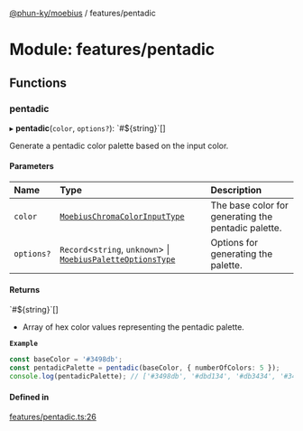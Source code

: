 [@phun-ky/moebius](../README.md) / features/pentadic

# Module: features/pentadic

## Functions

### pentadic

▸ **pentadic**(`color`, `options?`): \`#${string}\`[]

Generate a pentadic color palette based on the input color.

#### Parameters

| Name | Type | Description |
| :------ | :------ | :------ |
| `color` | [`MoebiusChromaColorInputType`](types.md#moebiuschromacolorinputtype) | The base color for generating the pentadic palette. |
| `options?` | `Record`<`string`, `unknown`\> \| [`MoebiusPaletteOptionsType`](types.md#moebiuspaletteoptionstype) | Options for generating the palette. |

#### Returns

\`#${string}\`[]

- Array of hex color values representing the pentadic palette.

**`Example`**

```ts
const baseColor = '#3498db';
const pentadicPalette = pentadic(baseColor, { numberOfColors: 5 });
console.log(pentadicPalette); // ['#3498db', '#dbd134', '#db3434', '#34db99', '#8f34db']
```

#### Defined in

[features/pentadic.ts:26](https://github.com/phun-ky/moebius/blob/main/src/features/pentadic.ts#L26)
